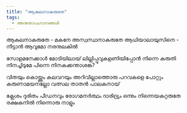```yaml
---
title: "ആകുലനാകരുതേ"
tags:
  - അനുതാപഗാനങ്ങൾ
---
```

ആകുലനാകരുതേ - മകനേ
അസ്വസ്ഥനാകരുതേ
ആധിയാലായുസിനെ - നീട്ടാന്‍
ആവുമോ നരനുലകില്‍

സോളമനേക്കാള്‍ മോടിയിലായ്‌
ലില്ലിപ്പൂവുകളണിയിപ്പോന്‍
നിന്നെ കരുതി നിനച്ചിടുമേ
പിന്നെ നിനകക്കന്താശങ്ക?

വിതയും കൊയ്ത്തും കലവറയും
അറിവില്ലാത്തൊരു പറവകളെ
പോറ്റും കരുണാമയനല്ലോ
വത്സല താതന്‍ പാലകനായ്‌

ക്ലേശം ദുരിതം പീഡനവും
രോഗമനര്‍ത്ഥം ദാരിദ്ര്യം
ഒന്നും നിന്നെയകറ്റരുതേ
രക്ഷകനില്‍ നിന്നൊരു നാളും